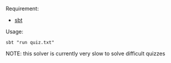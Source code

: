 Requirement:
* [sbt](http://www.scala-sbt.org/)

Usage:
```
sbt "run quiz.txt"
```

NOTE: this solver is currently very slow to solve difficult quizzes
